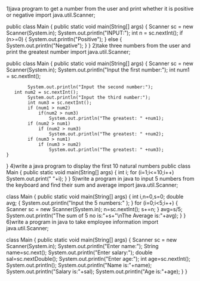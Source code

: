 1)java program to get a number from the user and print whether it is positive or negative
import java.util.Scanner;

public class Main {
    public static void main(String[] args) {
        Scanner sc = new Scanner(System.in);
        System.out.println("INPUT:");
        int n = sc.nextInt();
        if (n>=0) {
            System.out.println("Positive");
        }
        else {
            System.out.println("Negative");
        }
    }
2)take three numbers from the user and print the greatest number
import java.util.Scanner;

public class Main {
    public static void main(String[] args) {
        Scanner sc = new Scanner(System.in);
        System.out.println("Input the first number:");
        int num1 = sc.nextInt();

            System.out.println("Input the second number:");
       int num2 = sc.nextInt();
            System.out.println("Input the third number:");
            int num3 = sc.nextInt();
            if (num1 > num2)
                if(num2 > num3)
                    System.out.println("The greatest: " +num1);
            if (num2 > num1)
                if (num2 > num3)
                    System.out.println("The greatest: " +num2);
            if (num3 > num1)
                if (num3 > num2)
                    System.out.println("The greatest: " +num3);
    }
}
4)write a java program to display the first 10 natural numbers
public class Main {
    public static void main(String[] args) {
        int i;
        for (i=1;i<=10;i++)
        System.out.print(" "+i);
    }
}
5)write a program in java to input 5 numbers from the keyboard and find their sum and average
import java.util.Scanner;

 class Main {
    public static void main(String[] args) {
        int i,n=0,s=0;
       double avg;
        {
            System.out.println("Input the 5 numbers:" );
        }
        for (i=0;i<5;i++)
        {
            Scanner sc = new Scanner(System.in);
            n=sc.nextInt();
            s+=n;
        }
        avg=s/5;
        System.out.println("The sum of 5 no is:"+s+"\nThe Average is:"+avg);
    }
}
6)write a program in java to take employee information
import java.util.Scanner;

 class Main {
    public static void main(String[] args) {
        Scanner sc = new Scanner(System.in);
        System.out.println("Enter name:");
        String name=sc.next();
        System.out.println("Enter salary:");
        double sal=sc.nextDouble();
        System.out.println("Enter age:");
        int age=sc.nextInt();
        System.out.println();
        System.out.println("Name is:"+name);
        System.out.println("Salary is:"+sal);
        System.out.println("Age is:"+age);
    }
}
